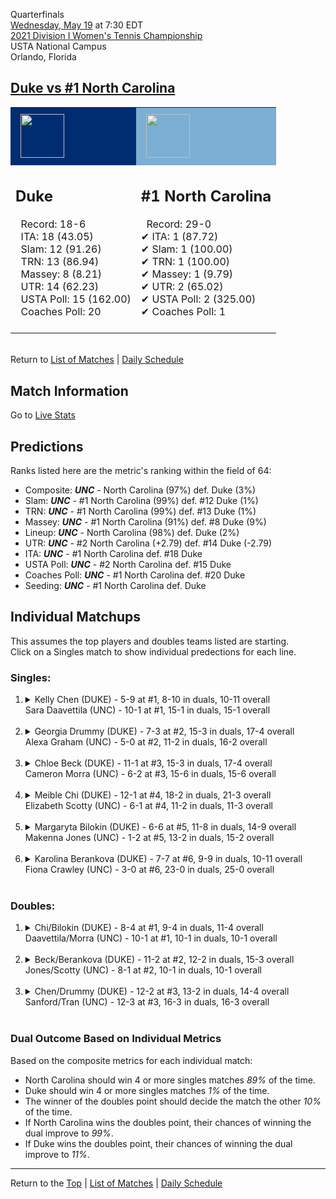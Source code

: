 Quarterfinals[](#top)<a name="top"></a>  
[Wednesday, May 19](../../schedule/05-19.md) at 7:30 EDT  
[2021 Division I Women's Tennis Championship](../index.md)  
USTA National Campus  
Orlando, Florida  
## [Duke vs #1 North Carolina](https://www.ncaa.com/game/5833703)  

<table><tr style="background-color: #d9d9d9 !important"><td style="background-color: #002D72 !important"><img src="https://www.ncaa.com/sites/default/files/images/logos/schools/d/duke.70.png" width="70" height="70" style="padding: 8px;" /></td><td style="background-color: #7BAFD4 !important"><img src="https://www.ncaa.com/sites/default/files/images/logos/schools/n/north-carolina.70.png" width="70" height="70" style="padding: 8px;" /></td></tr><tr>
<td>  

<h2>Duke</h2>  
&nbsp; Record: 18-6<br>  
&nbsp; ITA: 18 (43.05)<br>  
&nbsp; Slam: 12 (91.26)<br>  
&nbsp; TRN: 13 (86.94)<br>  
&nbsp; Massey: 8 (8.21)<br>  
&nbsp; UTR: 14 (62.23)<br>  
&nbsp; USTA Poll: 15 (162.00)<br>  
&nbsp; Coaches Poll: 20<br>  
<br>  

</td>
<td>  

<h2>#1 North Carolina</h2>  
&nbsp; Record: 29-0<br>  
&#10004; ITA: 1 (87.72)<br>  
&#10004; Slam: 1 (100.00)<br>  
&#10004; TRN: 1 (100.00)<br>  
&#10004; Massey: 1 (9.79)<br>  
&#10004; UTR: 2 (65.02)<br>  
&#10004; USTA Poll: 2 (325.00)<br>  
&#10004; Coaches Poll: 1<br>  
<br>  

</td>
</tr></table>  


<br>Return to [List of Matches](../index.md) &#124; [Daily Schedule](../../schedule/05-19.md)

## Match Information  
Go to [Live Stats](http://scores.tennisticker.de/usa/ustanc/conf/lp.html?lid=83)  

## Predictions  

Ranks listed here are the metric's ranking within the field of 64:  
- Composite: ***UNC*** - North Carolina (97%) def. Duke (3%)  
- Slam: ***UNC*** - #1 North Carolina (99%) def. #12 Duke (1%)  
- TRN: ***UNC*** - #1 North Carolina (99%) def. #13 Duke (1%)  
- Massey: ***UNC*** - #1 North Carolina (91%) def. #8 Duke (9%)  
- Lineup: ***UNC*** - North Carolina (98%) def. Duke (2%)  
- UTR: ***UNC*** - #2 North Carolina (+2.79) def. #14 Duke (-2.79)  
- ITA: ***UNC*** - #1 North Carolina def. #18 Duke  
- USTA Poll: ***UNC*** - #2 North Carolina def. #15 Duke  
- Coaches Poll: ***UNC*** - #1 North Carolina def. #20 Duke  
- Seeding: ***UNC*** - #1 North Carolina def. Duke  

## Individual Matchups  
This assumes the top players and doubles teams listed are starting.  
Click on a Singles match to show individual predections for each line.  

### Singles:  

<ol>
<li><details>
<summary markdown="span">Kelly Chen (DUKE) - 5-9 at #1, 8-10 in duals, 10-11 overall<br>Sara Daavettila (UNC) - 10-1 at #1, 15-1 in duals, 15-1 overall</summary>
<h4>Predictions</h4><ul>
<li>Composite: <b><i>UNC</i></b> - Daavettila (89%) def. Chen (11%)</li>  
<li>Slam: <b><i>UNC</i></b> - Daavettila (90%) def. Chen (10%)</li>  
<li>TRN: <b><i>UNC</i></b> - Daavettila (97%) def. Chen (3%)</li>  
<li>Massey: <b><i>UNC</i></b> - Daavettila (86%) def. Chen (14%)</li>  
<li>UTR: <b><i>UNC</i></b> - Daavettila (83%) def. Chen (17%)</li>  
<li>ITA: <b><i>UNC</i></b> - Daavettila (64.17) def. Chen (12.42)</li>  
</ul>
</details>&nbsp;</li>
<li><details>
<summary markdown="span">Georgia Drummy (DUKE) - 7-3 at #2, 15-3 in duals, 17-4 overall<br>Alexa Graham (UNC) - 5-0 at #2, 11-2 in duals, 16-2 overall</summary>
<h4>Predictions</h4><ul>
<li>Composite: <b><i>UNC</i></b> - Graham (69%) def. Drummy (31%)</li>  
<li>Slam: <b><i>UNC</i></b> - Graham (77%) def. Drummy (23%)</li>  
<li>TRN: <b><i>UNC</i></b> - Graham (77%) def. Drummy (23%)</li>  
<li>Massey: <b><i>DUKE</i></b> - Drummy (51%) def. Graham (49%)</li>  
<li>UTR: <b><i>UNC</i></b> - Graham (75%) def. Drummy (25%)</li>  
<li>ITA: <b><i>DUKE</i></b> - Drummy (24.14) def. Graham (15.03)</li>  
</ul>
</details>&nbsp;</li>
<li><details>
<summary markdown="span">Chloe Beck (DUKE) - 11-1 at #3, 15-3 in duals, 17-4 overall<br>Cameron Morra (UNC) - 6-2 at #3, 15-6 in duals, 15-6 overall</summary>
<h4>Predictions</h4><ul>
<li>Composite: <b><i>UNC</i></b> - Morra (59%) def. Beck (41%)</li>  
<li>Slam: <b><i>UNC</i></b> - Morra (66%) def. Beck (34%)</li>  
<li>TRN: <b><i>UNC</i></b> - Morra (59%) def. Beck (41%)</li>  
<li>Massey: <b><i>DUKE</i></b> - Beck (57%) def. Morra (43%)</li>  
<li>UTR: <b><i>UNC</i></b> - Morra (68%) def. Beck (32%)</li>  
<li>ITA: <b><i>UNC</i></b> - Morra (20.00) def. Beck (15.35)</li>  
</ul>
</details>&nbsp;</li>
<li><details>
<summary markdown="span">Meible Chi (DUKE) - 12-1 at #4, 18-2 in duals, 21-3 overall<br>Elizabeth Scotty (UNC) - 6-1 at #4, 11-2 in duals, 11-3 overall</summary>
<h4>Predictions</h4><ul>
<li>Composite: <b><i>UNC</i></b> - Scotty (59%) def. Chi (41%)</li>  
<li>Slam: <b><i>UNC</i></b> - Scotty (60%) def. Chi (40%)</li>  
<li>TRN: <b><i>UNC</i></b> - Scotty (53%) def. Chi (47%)</li>  
<li>Massey: <b><i>DUKE</i></b> - Chi (51%) def. Scotty (49%)</li>  
<li>UTR: <b><i>UNC</i></b> - Scotty (74%) def. Chi (26%)</li>  
<li>ITA: <b><i>DUKE</i></b> - Chi (15.20) def. Scotty (5.93)</li>  
</ul>
</details>&nbsp;</li>
<li><details>
<summary markdown="span">Margaryta Bilokin (DUKE) - 6-6 at #5, 11-8 in duals, 14-9 overall<br>Makenna Jones (UNC) - 1-2 at #5, 13-2 in duals, 15-2 overall</summary>
<h4>Predictions</h4><ul>
<li>Composite: <b><i>UNC</i></b> - Jones (89%) def. Bilokin (11%)</li>  
<li>Slam: <b><i>UNC</i></b> - Jones (91%) def. Bilokin (9%)</li>  
<li>TRN: <b><i>UNC</i></b> - Jones (96%) def. Bilokin (4%)</li>  
<li>Massey: <b><i>UNC</i></b> - Jones (88%) def. Bilokin (12%)</li>  
<li>UTR: <b><i>UNC</i></b> - Jones (80%) def. Bilokin (20%)</li>  
<li>ITA: <b><i>UNC</i></b> - Jones (18.39) def. Bilokin (2.72)</li>  
</ul>
</details>&nbsp;</li>
<li><details>
<summary markdown="span">Karolina Berankova (DUKE) - 7-7 at #6, 9-9 in duals, 10-11 overall<br>Fiona Crawley (UNC) - 3-0 at #6, 23-0 in duals, 25-0 overall</summary>
<h4>Predictions</h4><ul>
<li>Composite: <b><i>UNC</i></b> - Crawley (98%) def. Berankova (2%)</li>  
<li>Slam: <b><i>UNC</i></b> - Crawley (99%) def. Berankova (1%)</li>  
<li>TRN: <b><i>UNC</i></b> - Crawley (99%) def. Berankova (1%)</li>  
<li>Massey: <b><i>UNC</i></b> - Crawley (97%) def. Berankova (3%)</li>  
<li>UTR: <b><i>UNC</i></b> - Crawley (96%) def. Berankova (4%)</li>  
<li>ITA: <b><i>DUKE</i></b> - # Berankova def. Crawley (16.89)</li>  
</ul>
</details>&nbsp;</li>
</ol>

### Doubles:  

<ol>
<li><details>
<summary markdown="span">Chi/Bilokin (DUKE) - 8-4 at #1, 9-4 in duals, 11-4 overall<br>Daavettila/Morra (UNC) - 10-1 at #1, 10-1 in duals, 10-1 overall</summary>
<br>Sorry, we don't have any metrics for this match
</details>&nbsp;</li>
<li><details>
<summary markdown="span">Beck/Berankova (DUKE) - 11-2 at #2, 12-2 in duals, 15-3 overall<br>Jones/Scotty (UNC) - 8-1 at #2, 10-1 in duals, 10-1 overall</summary>
<br>Sorry, we don't have any metrics for this match
</details>&nbsp;</li>
<li><details>
<summary markdown="span">Chen/Drummy (DUKE) - 12-2 at #3, 13-2 in duals, 14-4 overall<br>Sanford/Tran (UNC) - 12-3 at #3, 16-3 in duals, 16-3 overall</summary>
<br>Sorry, we don't have any metrics for this match
</details>&nbsp;</li>
</ol>

### Dual Outcome Based on Individual Metrics  
  
Based on the composite metrics for each individual match:  
- North Carolina should win 4 or more singles matches *89%* of the time.  
- Duke should win 4 or more singles matches *1%* of the time.  
- The winner of the doubles point should decide the match the other *10%* of the time.  
- If North Carolina wins the doubles point, their chances of winning the dual improve to *99%*.  
- If Duke wins the doubles point, their chances of winning the dual improve to *11%*.  
  
------

Return to the [Top](#top) &#124; [List of Matches](../index.md) &#124; [Daily Schedule](../../schedule/05-19.md)  
